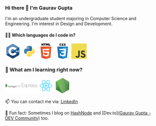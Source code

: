 ### Hi there 👋 I'm Gaurav Gupta

I'm an undergraduate student majoring in Computer Science and Engineering. I'm interest in Design and Development.

#### 👨‍💻 Which languages do I code in?

<p>
  <img src="https://raw.githubusercontent.com/github/explore/180320cffc25f4ed1bbdfd33d4db3a66eeeeb358/topics/cpp/cpp.png" alt="cpp" height="50" data-align="inline" />

<img title="" src="https://raw.githubusercontent.com/github/explore/180320cffc25f4ed1bbdfd33d4db3a66eeeeb358/topics/python/python.png" alt="python" height="50" data-align="inline">

<img src="https://raw.githubusercontent.com/github/explore/180320cffc25f4ed1bbdfd33d4db3a66eeeeb358/topics/html/html.png" alt="HTML" height="50" data-align="inline" />

<img src="https://raw.githubusercontent.com/github/explore/180320cffc25f4ed1bbdfd33d4db3a66eeeeb358/topics/css/css.png" alt="css" height="50" data-align="inline" />

<img src="https://raw.githubusercontent.com/github/explore/180320cffc25f4ed1bbdfd33d4db3a66eeeeb358/topics/javascript/javascript.png" alt="javascript" height="50" data-align="inline" />
</p>

### 🔬 What am I learning right now?

<p>
  <img src="https://raw.githubusercontent.com/github/explore/180320cffc25f4ed1bbdfd33d4db3a66eeeeb358/topics/mongodb/mongodb.png" alt="mongoDB" height="50" />

  <img src="https://raw.githubusercontent.com/github/explore/180320cffc25f4ed1bbdfd33d4db3a66eeeeb358/topics/express/express.png" alt="express" height="50" data-align="inline" />

  <img title="react" src="https://raw.githubusercontent.com/github/explore/180320cffc25f4ed1bbdfd33d4db3a66eeeeb358/topics/react/react.png" alt="react" height="50" data-align="inline">

  <img title="node" src="https://raw.githubusercontent.com/github/explore/80688e429a7d4ef2fca1e82350fe8e3517d3494d/topics/nodejs/nodejs.png" alt="node" height="50" data-align="inline" >
</p>

📫 You can contact me via: [LinkedIn](https://www.linkedin.com/in/gaurav-g-701075149/)

🎉 Fun fact: Sometimes I blog on [HashNode](https://hashnode.com/@Rakurai) and [Dev.to]([Gaurav Gupta - DEV Community](https://dev.to/gauravgupta)) too.
